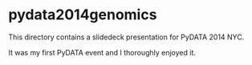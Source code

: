 pydata2014genomics
==================

This directory contains a slidedeck presentation for PyDATA 2014 NYC.

It was my first PyDATA event and I thoroughly enjoyed it. 
